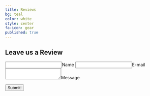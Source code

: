 ```yaml
---
title: Reviews
bg: teal     
color: white
style: center
fa-icon: gear
published: true
---
```



## Leave us a Review

<form class="js-form form" method="POST" action="https://api.staticman.net/v1/entry/joelsite/joelsite.github.io/master">
  <!-- e.g. "2016-01-02-this-is-a-post" -->
  <input name="options[slug]" type="hidden" value="{{ page.slug }}">
  <label><input name="fields[name]" type="text">Name</label>
  <label><input name="fields[email]" type="email">E-mail</label>
  <label><textarea name="fields[message]"></textarea>Message</label>
  
  <button type="submit">Submit!</button>
</form>
